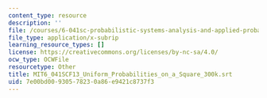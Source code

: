 ```yaml
---
content_type: resource
description: ''
file: /courses/6-041sc-probabilistic-systems-analysis-and-applied-probability-fall-2013/7e00bd00930578230a86e9421c8737f3_MIT6_041SCF13_Uniform_Probabilities_on_a_Square_300k.srt
file_type: application/x-subrip
learning_resource_types: []
license: https://creativecommons.org/licenses/by-nc-sa/4.0/
ocw_type: OCWFile
resourcetype: Other
title: MIT6_041SCF13_Uniform_Probabilities_on_a_Square_300k.srt
uid: 7e00bd00-9305-7823-0a86-e9421c8737f3
---
```


